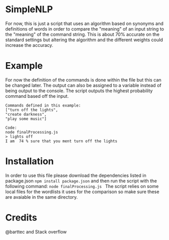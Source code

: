 # SimpleNLP
For now, this is just a script that uses an algorithm based on synonyms and definitions of words in order to compare the "meaning" of an input string to the "meaning" of the command string. This is about 70% accurate on the standard settings but altering the algorithm and the different weights could increase the accuracy.

# Example
For now the definition of the commands is done within the file but this can be changed later.
The output can also be assigned to a variable instead of being output to the console.
The script outputs the highest probability command based off the input.
``` 
Commands defined in this example:
["turn off the lights",
"create darkness",
"play some music"]

Code:
node finalProcessing.js 
> lights off
I am  74 % sure that you ment turn off the lights

```
# Installation
In order to use this file please download the dependencies listed in package.json
``` npm install package.json ```
and then run the script with the following command:
``` node finalProcessing.js  ```
The script relies on some local files for the wordlists it uses for the comparison so make sure these are avaiable in the same directory.

# Credits
@barttec and Stack overflow

